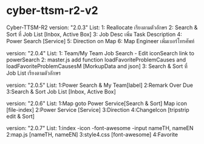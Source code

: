 # cyber-ttsm-r2-v2
Cyber-TTSM-R2
version: "2.0.3"
List: 
	1: Reallocate เรียงตามตัวอักษร
	2: Search & Sort ที่ Job List [Inbox, Active Box]
	3: Job Desc เพิ่ม Task Description
	4: Power Search [Service]
	5: Direction on Map
	6: Map Engineer เพิ่มเบอร์โทรศัพท์
	
version: "2.0.4"
List: 
	1: Team/My Team Job Search - Edit iconSearch link to powerSearch
	2: master.js add function loadFavoriteProblemCauses and loadFavoriteProblemCausesM [MorkupData and json]
	3: Search & Sort ที่ Job List เรียงตามตัวอักษร

version: "2.0.5"
List: 
	1:Power Search & My Team[label]
	2:Remark Over Due
	3:Search & Sort Job List [Inbox, Active Box]

version: "2.0.6"
List:
	1:Map goto Power Service[Search & Sort]
	  Map icon [file-index]
	2:Power Service [Service]
	3:Direction
	4:ChangeIcon [tripstrip edit & Sort]

version: "2.0.7"
List:
	1:index
		-icon
		-font-awesome
		-input nameTH, nameEN
	2:map.js [nameTH, nameEN]
	3:style4.css [font-awesome]
	4:Favorite